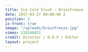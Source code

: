 ```yaml
---
title: Ice Cold Slush — Brainfreeze
date: 2017-03-27 00:00:00 Z
position: 2
is-front: true
image: "/uploads/brainfreeze.jpg"
vimeo: 210248451
credit: Director / D.O.P / Editor
layout: project
---
```



